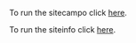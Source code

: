 To run the sitecampo click [here](https://flameuss.github.io/info-map/campo/sitecampo/).

To run the siteinfo click [here](https://flameuss.github.io/info-map/info/siteinfo/).
